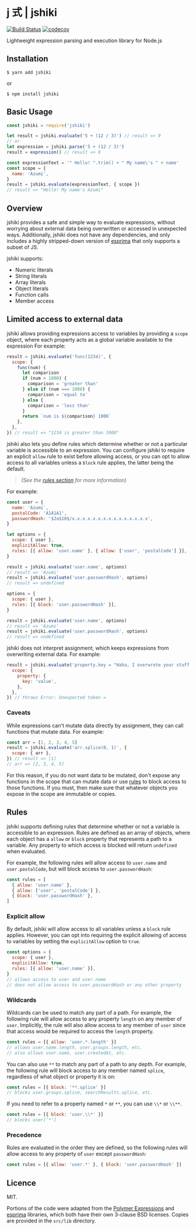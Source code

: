 # j 式 | jshiki

[![Build Status](https://github.com/adalinesimonian/jshiki/actions/workflows/main-test.yml/badge.svg?branch=main)](https://github.com/adalinesimonian/jshiki/actions/workflows/main-test.yml) [![codecov](https://codecov.io/gh/adalinesimonian/jshiki/branch/main/graph/badge.svg?token=SrIwZvl2YA)](https://codecov.io/gh/adalinesimonian/jshiki)

Lightweight expression parsing and execution library for Node.js

## Installation

```
$ yarn add jshiki
```

or

```
$ npm install jshiki
```

## Basic Usage

```js
const jshiki = require('jshiki')

let result = jshiki.evaluate('5 + (12 / 3)') // result => 9
// or
let expression = jshiki.parse('5 + (12 / 3)')
result = expression() // result => 9

const expressionText = '" Hello! ".trim() + " My name\'s " + name'
const scope = {
  name: 'Azumi',
}
result = jshiki.evaluate(expressionText, { scope })
// result => "Hello! My name's Azumi"
```

## Overview

jshiki provides a safe and simple way to evaluate expressions, without worrying about external data being overwritten or accessed in unexpected ways. Additionally, jshiki does not have any dependencies, and only includes a highly stripped-down version of [esprima][esprima] that only supports a subset of JS.

jshiki supports:

- Numeric literals
- String literals
- Array literals
- Object literals
- Function calls
- Member access

## Limited access to external data

jshiki allows providing expressions access to variables by providing a `scope` object, where each property acts as a global variable available to the expression For example:

```js
result = jshiki.evaluate('func(1234)', {
  scope: {
    func(num) {
      let comparison
      if (num > 1000) {
        comparison = 'greater than'
      } else if (num === 1000) {
        comparison = 'equal to'
      } else {
        comparison = 'less than'
      }
      return `num is ${comparison} 1000`
    },
  },
}) // result => "1234 is greater than 1000"
```

jshiki also lets you define rules which determine whether or not a particular variable is accessible to an expression. You can configure jshiki to require an explicit `allow` rule to exist before allowing access, or you can opt to allow access to all variables unless a `block` rule applies, the latter being the default.

> _(See the [rules section](#rules) for more information)_

For example:

```js
const user = {
  name: 'Azumi',
  postalCode: 'A1A1A1',
  passwordHash: '$2a$10$/x.x.x.x.x.x.x.x.x.x.x.x.x.x.x',
}

let options = {
  scope: { user },
  explicitAllow: true,
  rules: [{ allow: 'user.name' }, { allow: ['user', 'postalCode'] }],
}

result = jshiki.evaluate('user.name', options)
// result => 'Azumi'
result = jshiki.evaluate('user.passwordHash', options)
// result => undefined

options = {
  scope: { user },
  rules: [{ block: 'user.passwordHash' }],
}

result = jshiki.evaluate('user.name', options)
// result => 'Azumi'
result = jshiki.evaluate('user.passwordHash', options)
// result => undefined
```

jshiki does not interpret assignment, which keeps expressions from overwriting external data. For example:

```js
result = jshiki.evaluate('property.key = "Haha, I overwrote your stuff!"', {
  scope: {
    property: {
      key: 'value',
    },
  },
}) // throws Error: Unexpected token =
```

### Caveats

While expressions can't mutate data directly by assignment, they can call functions that mutate data. For example:

```js
const arr = [1, 2, 3, 4, 5]
result = jshiki.evaluate('arr.splice(0, 1)', {
  scope: { arr },
}) // result => [1]
// arr => [2, 3, 4, 5]
```

For this reason, if you do not want data to be mutated, don't expose any functions in the scope that can mutate data or use [rules](#rules) to block access to those functions. If you must, then make sure that whatever objects you expose in the scope are immutable or copies.

## Rules

jshiki supports defining rules that determine whether or not a variable is accessible to an expression. Rules are defined as an array of objects, where each object has a `allow` or `block` property that represents a path to a variable. Any property to which access is blocked will return `undefined` when evaluated.

For example, the following rules will allow access to `user.name` and `user.postalCode`, but will block access to `user.passwordHash`:

```js
const rules = [
  { allow: 'user.name' },
  { allow: ['user', 'postalCode'] },
  { block: 'user.passwordHash' },
]
```

### Explicit allow

By default, jshiki will allow access to all variables unless a `block` rule applies. However, you can opt into requiring the explicit allowing of access to variables by setting the `explicitAllow` option to `true`.

```js
const options = {
  scope: { user },
  explicitAllow: true,
  rules: [{ allow: 'user.name' }],
}
// allows access to user and user.name
// does not allow access to user.passwordHash or any other property
```

### Wildcards

Wildcards can be used to match any part of a path. For example, the following rule will allow access to any property `length` on any member of `user`. Implicitly, the rule will also allow access to any member of `user` since that access would be required to access the `length` property.

```js
const rules = [{ allow: 'user.*.length' }]
// allows user.name.length, user.groups.length, etc.
// also allows user.name, user.createdAt, etc.
```

You can also use `**` to match any part of a path to any depth. For example, the following rule will block access to any member named `splice`, regardless of what object or property it is on:

```js
const rules = [{ block: '**.splice' }]
// blocks user.groups.splice, searchResults.splice, etc.
```

If you need to refer to a property named `*` or `**`, you can use `\\*` or `\\**`.

```js
const rules = [{ block: 'user.\\*' }]
// blocks user['*']
```

### Precedence

Rules are evaluated in the order they are defined, so the following rules will allow access to any property of `user` except `passwordHash`:

```js
const rules = [{ allow: 'user.*' }, { block: 'user.passwordHash' }]
```

## Licence

MIT.

Portions of the code were adapted from the [Polymer Expressions][polymer-expressions] and [esprima][esprima] libraries, which both have their own 3-clause BSD licenses. Copies are provided in the `src/lib` directory.

[polymer-expressions]: https://github.com/Polymer/polymer-expressions
[esprima]: https://github.com/jquery/esprima
